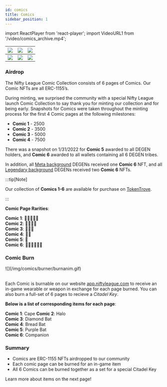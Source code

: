 ```yaml
---
id: comics
title: Comics
sidebar_position: 1
---
```


import ReactPlayer from 'react-player';
import VideoURL1 from '/video/comics_archive.mp4';

| ![](/img/comics/page/1.webp) | ![](/img/comics/page/2.webp) | ![](/img/comics/page/3.webp) |
| ---------------------------- | ---------------------------- | ---------------------------- |
| ![](/img/comics/page/4.webp) | ![](/img/comics/page/5.webp) | ![](/img/comics/page/6.webp) |

### Airdrop

The Nifty League Comic Collection consists of 6 pages of Comics. Our Comic NFTs are all ERC-1155’s.

During minting, we surprised the community with a special Nifty League launch Comic Collection to say thank you for minting our collection and for being early. Snapshots for Comics were taken throughout the minting process for the first 4 Comic pages at the following milestones:

- **Comic 1** - 2500
- **Comic 2** - 3500
- **Comic 3** - 5000
- **Comic 4** - 7500

There was a snapshot on 1/31/2022 for **Comic 5** awarded to all DEGEN holders, and **Comic 6** awarded to all wallets containing all 6 DEGEN tribes.

In addition, all [Meta background](/docs/overview/nfts/degens/backgrounds) DEGENs received one **Comic 6** NFT, and all [Legendary background](/docs/overview/nfts/degens/backgrounds) DEGENs received two **Comic 6** NFTs.

<ReactPlayer controls url={VideoURL1} width="100%" />

:::tip[Note]

Our collection of **Comics 1-6** are available for purchase on [TokenTrove](https://tokentrove.com/collection/NiftyLeague).

:::

**Comic Page Rarities**:

**Comic 1**: 🌟🌟🌟🌟🌟  
**Comic 2**: 🌟🌟🌟🌟  
**Comic 3**: 🌟🌟🌟  
**Comic 4**: 🌟🌟  
**Comic 5**: 🌟  
**Comic 6**: 🌟🌟🌟🌟🌟🌟

### Comic Burn

<div style={{ maxWidth: 500, margin: 'auto' }}>![](/img/comics/burner/burnanim.gif)</div>
<br />

Each Comic is burnable on our website [app.niftyleague.com](https://app.niftyleague.com/) to receive an in-game wearable or weapon in exchange for each page burned. You can also burn a full-set of 6 pages to recieve a _Citadel Key_.

**Below is a list of corresponding items for each page**:

**Comic 1**: Cape
**Comic 2**: Halo  
**Comic 3**: Diamond Bat  
**Comic 4**: Bread Bat  
**Comic 5**: Purple Bat  
**Comic 6**: Companion

### Summary

- Comics are ERC-1155 NFTs airdropped to our community
- Each comic page can be burned for an in-game item
- All 6 Comics can be burned together as a set for a special Citadel Key

Learn more about items on the next page!
